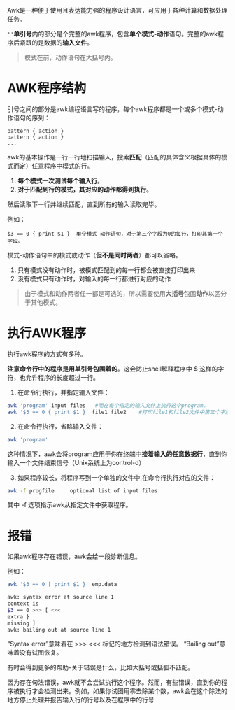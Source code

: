 Awk是一种便于使用且表达能力强的程序设计语言，可应用于各种计算和数据处理任务。

`''`**单引号**内的部分是个完整的awk程序，包含**单个模式-动作**语句。完整的awk程序后紧跟的是数据的**输入文件**。

> 模式在前，动作语句在大括号内。

# AWK程序结构
引号之间的部分是awk编程语言写的程序，每个awk程序都是一个或多个模式-动作语句的序列：
```
pattern { action }
pattern { action }
...
```
awk的基本操作是一行一行地扫描输入，搜索**匹配**（匹配的具体含义根据具体的模式而定）任意程序中模式的行。
1. **每个模式一次测试每个输入行**。
2. **对于匹配到行的模式，其对应的动作都得到执行**。

然后读取下一行并继续匹配，直到所有的输入读取完毕。

例如：
```
$3 == 0 { print $1 }  单个模式-动作语句，对于第三个字段为0的每行，打印其第一个字段。
```

模式-动作语句中的模式或动作（**但不是同时两者**）都可以省略。
1. 只有模式没有动作时，被模式匹配到的每一行都会被直接打印出来
2. 没有模式只有动作时，对输入的每一行都进行对应的动作

> 由于模式和动作两者任一都是可选的，所以需要使用**大括号**包围**动作**以区分于其他模式。

# 执行AWK程序
执行awk程序的方式有多种。

**注意命令行中的程序是用单引号包围着的**。这会防止shell解释程序中 $ 这样的字符，也允许程序的长度超过一行。

1. 在命令行执行，并指定输入文件：
```bash
awk 'program' input files   #而在每个指定的输入文件上执行这个program。
awk '$3 == 0 { print $1 }' file1 file2    #打印file1和file2文件中第三个字段为0的每一行的第一个字段。
```
2. 在命令行执行，省略输入文件：
```bash
awk 'program'
```
这种情况下，awk会将program应用于你在终端中**接着输入的任意数据行**，直到你输入一个文件结束信号（Unix系统上为control-d）

3. 如果程序较长，将程序写到一个单独的文件中,在命令行执行对应的文件：
```bash
awk -f progfile     optional list of input files
```
其中 -f 选项指示awk从指定文件中获取程序。

# 报错
如果awk程序存在错误，awk会给一段诊断信息。

例如：
```bash
awk '$3 == 0 [ print $1 }' emp.data

awk: syntax error at source line 1
context is
$3 == 0 >>> [ <<<
extra }
missing ]
awk: bailing out at source line 1
```
“Syntax error”意味着在 >>> <<< 标记的地方检测到语法错误。
“Bailing out”意味着没有试图恢复。

有时会得到更多的帮助-关于错误是什么，比如大括号或括弧不匹配。


因为存在句法错误，awk就不会尝试执行这个程序。然而，有些错误，直到你的程序被执行才会检测出来。例如，如果你试图用零去除某个数，awk会在这个除法的地方停止处理并报告输入行的行号以及在程序中的行号
